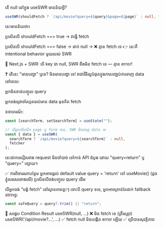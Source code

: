  តើ null នៅក្នុង useSWR មានន័យអ្វី?
```ts
useSWR(shouldFetch ? `/api/movie?query=${query}&page=${page}` : null, fetcher);
```
នេះមានន័យថា៖

ប្រសិនបើ shouldFetch === true → វាធ្វើ fetch

ប្រសិនបើ shouldFetch === false → ដាក់ null → ❌ គ្មាន fetch ទេ
👉 នេះគឺ intentional behavior មួយរបស់ SWR

📘 Next.js + SWR: បើ key ជា null, SWR នឹងមិន fetch ទេ — គ្មាន error!

❓ តើនេះ "មានបញ្ហា" ឬទេ?
មិនមានបញ្ហា ទេ! វាជាវិធីល្អបំផុតក្នុងការបញ្ឈប់ការទាញ data នៅពេល:

អ្នកមិនទាន់បញ្ចូល query

អ្នកចង់ឲ្យវាចាំរហូតដល់មាន data មុនគិត fetch

ឧទាហរណ៍:

```ts
const [searchTerm, setSearchTerm] = useState("");

// បើអ្នកទើបបើក page ឬ form ទទេ, SWR មិនទាញ data ទេ
const { data } = useSWR(
  searchTerm ? `/api/movie?query=${searchTerm}` : null,
  fetcher
);
```
នេះជាការជៀសវាង request មិនចាំបាច់ ទៅកាន់ API ដំបូង ដោយ "query=return" ឬ "query=" ខ្សោយ។

✅ ការពិចារណាបន្ថែម
អ្នកអាចផ្ដល់ default value query = 'return' ទៅ useMovie() (ដូចខ្ញុំសរសេរខាងលើ) ប្រសិនបើចង់បញ្ចូល query ដើម

បើអ្នកចង់ “បង្ខំ fetch” នៅស្ថានភាពខ្លះៗ ទោះបី query ទទេ, អ្នកអាចគ្រាន់តែដាក់ fallback string:

```ts
const safeQuery = query?.trim() || "return";
```
📌 សង្ខេប
Condition	Result
useSWR(null, ...)	❌ មិន fetch ទេ (ត្រឹមត្រូវ)
useSWR('/api/movie?...', ...)	✅ fetch
null មិនបង្កើត error ឡើយ	✅ ប្រើបានសុវត្ថិភាព